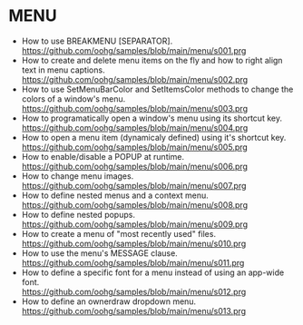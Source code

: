 # MENU

* How to use BREAKMENU [SEPARATOR].<br>
https://github.com/oohg/samples/blob/main/menu/s001.prg
* How to create and delete menu items on the fly and how to right align text in menu captions.<br>
https://github.com/oohg/samples/blob/main/menu/s002.prg
* How to use SetMenuBarColor and SetItemsColor methods to change the colors of a window's menu.<br>
https://github.com/oohg/samples/blob/main/menu/s003.prg
* How to programatically open a window's menu using its shortcut key.<br>
https://github.com/oohg/samples/blob/main/menu/s004.prg
* How to open a menu item (dynamicaly defined) using it's shortcut key.<br>
https://github.com/oohg/samples/blob/main/menu/s005.prg
* How to enable/disable a POPUP at runtime.<br>
https://github.com/oohg/samples/blob/main/menu/s006.prg
* How to change menu images.<br>
https://github.com/oohg/samples/blob/main/menu/s007.prg
* How to define nested menus and a context menu.<br>
https://github.com/oohg/samples/blob/main/menu/s008.prg
* How to define nested popups.<br>
https://github.com/oohg/samples/blob/main/menu/s009.prg
* How to create a menu of "most recently used" files.<br>
https://github.com/oohg/samples/blob/main/menu/s010.prg
* How to use the menu's MESSAGE clause.<br>
https://github.com/oohg/samples/blob/main/menu/s011.prg
* How to define a specific font for a menu instead of using an app-wide font.<br>
https://github.com/oohg/samples/blob/main/menu/s012.prg
* How to define an ownerdraw dropdown menu.<br>
https://github.com/oohg/samples/blob/main/menu/s013.prg

